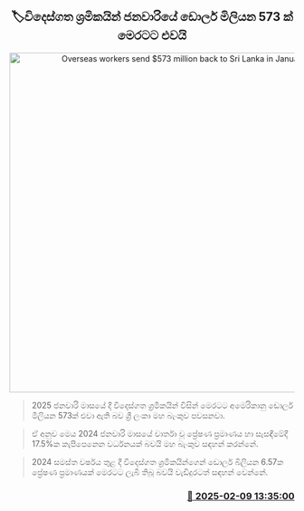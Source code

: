 <p align='center'><b><h2 align='center' title='Overseas workers send $573 million back to Sri Lanka in January'>🏷විදෙස්ගත ශ්‍රමිකයින් ජනවාරියේ ඩොලර් මිලියන 573 ක් මෙරටට එවයි</h2></b></p>
<p align='center'><img src='https://helakuru.sgp1.cdn.digitaloceanspaces.com/esana/images/lib/doller-new[1].jpg' width='600' alt='Overseas workers send $573 million back to Sri Lanka in January'></p>

> 2025 ජනවාරි මාසයේ දී විදෙස්ගත ශ්‍රමිකයින් විසින් මෙරටට අමෙරිකානු ඩොලර් මිලියන 573ක් එවා ඇති බව ශ්‍රී ලංකා මහ බැංකුව පවසනවා.

> ඒ අනුව මෙය 2024 ජනවාරි මාසයේ වාර්තා වූ ප්‍රේෂණ ප්‍රමාණය හා සැසඳීමේදී 17.5%ක කැපීපෙනෙන වර්ධනයක් බවයි මහ බැංකුව සඳහන් කරන්නේ.

> 2024 සමස්ත වර්ෂය තුළ දී විදෙස්ගත ශ්‍රමිකයින්ගෙන් ඩොලර් බිලියන 6.57ක ප්‍රේෂණ ප්‍රමාණයක් මෙරටට ලැබී තිබූ බවයි වැඩිදුරටත් සඳහන් වෙන්නේ. 



<h3 align='right'><a href='https://www.helakuru.lk/esana/p/107313/'>📅 2025-02-09 13:35:00</a></h3>
